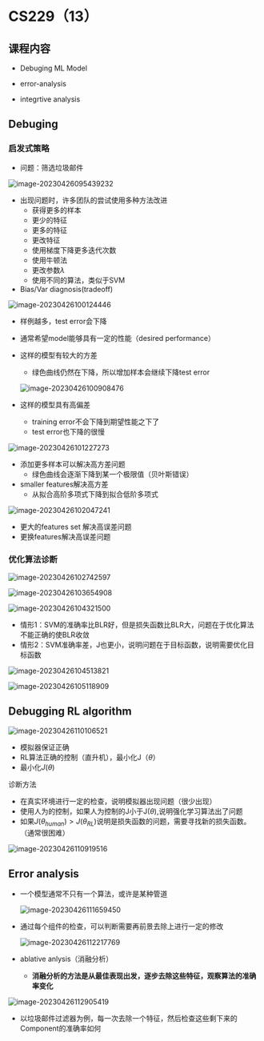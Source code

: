 # CS229（13）

## 课程内容

- Debuging ML Model

- error-analysis
- integrtive analysis

## Debuging

### 启发式策略

- 问题：筛选垃圾邮件

![image-20230426095439232](http://typora-yy.oss-cn-hangzhou.aliyuncs.com/img/image-20230426095439232.png)

- 出现问题时，许多团队的尝试使用多种方法改进
  - 获得更多的样本
  - 更少的特征
  - 更多的特征
  - 更改特征
  - 使用梯度下降更多迭代次数
  - 使用牛顿法
  - 更改参数$\lambda$
  - 使用不同的算法，类似于SVM
- Bias/Var diagnosis(tradeoff)

![image-20230426100124446](http://typora-yy.oss-cn-hangzhou.aliyuncs.com/img/image-20230426100124446.png)

- 样例越多，test error会下降

- 通常希望model能够具有一定的性能（desired performance）

- 这样的模型有较大的方差

  - 绿色曲线仍然在下降，所以增加样本会继续下降test error

  ![image-20230426100908476](http://typora-yy.oss-cn-hangzhou.aliyuncs.com/img/image-20230426100908476.png)

- 这样的模型具有高偏差

  - training error不会下降到期望性能之下了
  - test error也下降的很慢

![image-20230426101227273](http://typora-yy.oss-cn-hangzhou.aliyuncs.com/img/image-20230426101227273.png)



- 添加更多样本可以解决高方差问题
  - 绿色曲线会逐渐下降到某一个极限值（贝叶斯错误）
- smaller features解决高方差
  - 从拟合高阶多项式下降到拟合低阶多项式

![image-20230426102047241](http://typora-yy.oss-cn-hangzhou.aliyuncs.com/img/image-20230426102047241.png)

- 更大的features set 解决高误差问题
- 更换features解决高误差问题



### 优化算法诊断

![image-20230426102742597](http://typora-yy.oss-cn-hangzhou.aliyuncs.com/img/image-20230426102742597.png)



![image-20230426103654908](http://typora-yy.oss-cn-hangzhou.aliyuncs.com/img/image-20230426103654908.png)



![image-20230426104321500](http://typora-yy.oss-cn-hangzhou.aliyuncs.com/img/image-20230426104321500.png)

- 情形1：SVM的准确率比BLR好，但是损失函数比BLR大，问题在于优化算法不能正确的使BLR收敛
- 情形2：SVM准确率差，J也更小，说明问题在于目标函数，说明需要优化目标函数

![image-20230426104513821](http://typora-yy.oss-cn-hangzhou.aliyuncs.com/img/image-20230426104513821.png)

![image-20230426105118909](http://typora-yy.oss-cn-hangzhou.aliyuncs.com/img/image-20230426105118909.png)





## Debugging RL algorithm

![image-20230426110106521](http://typora-yy.oss-cn-hangzhou.aliyuncs.com/img/image-20230426110106521.png)

- 模拟器保证正确
- RL算法正确的控制（直升机），最小化J（$\theta$）
- 最小化$J(\theta)$

诊断方法

- 在真实环境进行一定的检查，说明模拟器出现问题（很少出现）
- 使用人为的控制，如果人为控制的J小于J($\theta$),说明强化学习算法出了问题
- 如果$J(\theta_{human})\gt J(\theta_{RL})$说明是损失函数的问题，需要寻找新的损失函数。（通常很困难）

![image-20230426110919516](http://typora-yy.oss-cn-hangzhou.aliyuncs.com/img/image-20230426110919516.png)



## Error analysis

- 一个模型通常不只有一个算法，或许是某种管道

  ![image-20230426111659450](http://typora-yy.oss-cn-hangzhou.aliyuncs.com/img/image-20230426111659450.png)

- 通过每个组件的检查，可以判断需要再前景去除上进行一定的修改

  ![image-20230426112217769](http://typora-yy.oss-cn-hangzhou.aliyuncs.com/img/image-20230426112217769.png)

- ablative anlysis（消融分析）

  - **消融分析的方法是从最佳表现出发，逐步去除这些特征，观察算法的准确率变化**

![image-20230426112905419](http://typora-yy.oss-cn-hangzhou.aliyuncs.com/img/image-20230426112905419.png)

- 以垃圾邮件过滤器为例，每一次去除一个特征，然后检查这些剩下来的Component的准确率如何